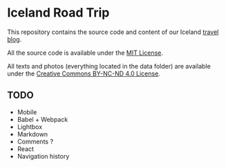 # Iceland Road Trip

This repository contains the source code and content of our Iceland 
[travel blog](http://islande.nokto.net).

All the source code is available under the 
[MIT License](https://opensource.org/licenses/MIT).

All texts and photos (everything located in the data folder) are available under 
the [Creative Commons BY-NC-ND 4.0 License](https://creativecommons.org/licenses/by-nc-nd/4.0/).


## TODO

* Mobile
* Babel + Webpack
* Lightbox
* Markdown
* Comments ?
* React
* Navigation history
